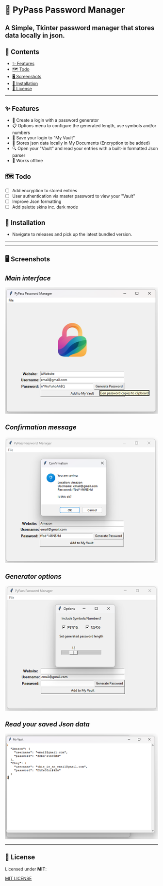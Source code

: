 # 🔐 PyPass Password Manager

A Simple, Tkinter  password manager that stores data locally in json.
---

## 📖 Contents
- [✨ Features](#-features)
- [🗺️ Todo](#-roadmap)
- [🖥️ Screenshots](#️-screenshots)
- [🚀 Installation](#-installation)
- [📜 License](#-license)
  
[//]: # (- [⚙️ How It Works]&#40;#️-how-it-works&#41;&#41;)

---

## ✨ Features
- 🤔 Create a login with a password generator
- 📋 Options menu to configure the generated length, use symbols and/or numbers
- 🔐 Save your login to "My Vault"
- 🔑 Stores json data locally in My Documents (Encryption to be added)
- 🔍 Open your "Vault" and read your entries with a built-in formatted Json parser
- 💾 Works offline

## 🗺️ Todo

- [ ] Add encryption to stored entries
- [ ] User authentication via master password to view your "Vault"
- [ ] Improve Json formatting
- [ ] Add palette skins inc. dark mode

## 🚀 Installation
- Navigate to releases and pick up the latest bundled version.
---

[//]: # (## ⚙️ How It Works TBC) 

[//]: # (Here’s a quick outline of how the password manager works:)

[//]: # ()
[//]: # (1. **Encryption:**  )

[//]: # (   All passwords are stored using **[encryption method]**.  )

[//]: # (2. **Authentication:**  )

[//]: # (   Users authenticate via **[authentication system, e.g., master password]**.  )

[//]: # (3. **Storage:**  )

[//]: # (   Passwords are stored in **[file system ]**.  )

[//]: # (4. **Access Control:**  )

[//]: # (   You can only unlock entries with your **master key**.  )

[//]: # ()
[//]: # (👉 *&#40;more details.&#41;*)

---

## 🖥️ Screenshots 

*Main interface*   
---
![Main Dashboard](/pics/Dashboard.png)  

*Confirmation message*  
---
![Add New Password](/pics/ConfirmationMsg.png)  

*Generator options*   
---
![Set generator options](/pics/SelOptions.png)  
 


*Read your saved Json data*
---
![My Vault](/pics/Vault.png)  


---

## 📄 License
Licensed under **MIT**:


[MIT LICENSE](LICENSE)





